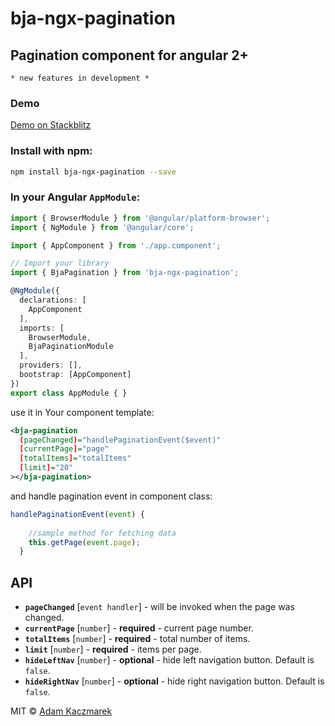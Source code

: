 # bja-ngx-pagination

## Pagination component for angular 2+
```* new features in development *```

### Demo
[Demo on Stackblitz](https://stackblitz.com/edit/bja-ngx-pagination-demo?file=app%2Fapp.component.ts)

### Install with npm:

```bash
npm install bja-ngx-pagination --save
```

### In your Angular `AppModule`:

```typescript
import { BrowserModule } from '@angular/platform-browser';
import { NgModule } from '@angular/core';

import { AppComponent } from './app.component';

// Import your library
import { BjaPagination } from 'bja-ngx-pagination';

@NgModule({
  declarations: [
    AppComponent
  ],
  imports: [
    BrowserModule,
    BjaPaginationModule
  ],
  providers: [],
  bootstrap: [AppComponent]
})
export class AppModule { }
```

use it in Your component template:

```xml
<bja-pagination
  (pageChanged)="handlePaginationEvent($event)"
  [currentPage]="page"
  [totalItems]="totalItems"
  [limit]="20"
></bja-pagination>
```

 and handle pagination event in component class:
```typescript
handlePaginationEvent(event) {
    
    //sample method for fetching data
    this.getPage(event.page);
  }
```
## API

* **`pageChanged`** [`event handler`] - will be invoked when the page was changed. 
* **`currentPage`** [`number`] - **required** - current page number.
* **`totalItems`** [`number`] - **required** - total number of items.
* **`limit`** [`number`] -  **required** - items per page.
* **`hideLeftNav`** [`number`] -  **optional** - hide left navigation button. Default is `false`.
* **`hideRightNav`** [`number`] -  **optional** - hide right navigation button. Default is `false`.


MIT © [Adam Kaczmarek](mailto:adam@bearsoft.pl)

